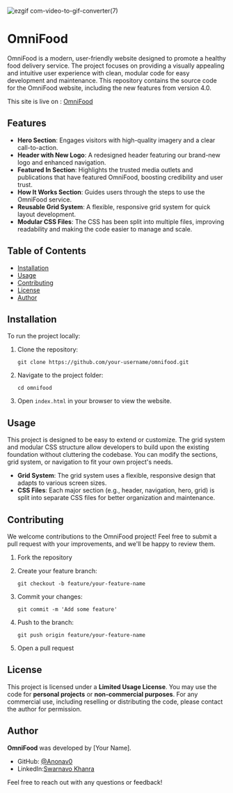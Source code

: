![ezgif com-video-to-gif-converter(7)](https://github.com/user-attachments/assets/9faba0fb-69f7-4938-972a-5820ad3c811e)

# OmniFood

OmniFood is a modern, user-friendly website designed to promote a healthy food delivery service. The project focuses on providing a visually appealing and intuitive user experience with clean, modular code for easy development and maintenance. This repository contains the source code for the OmniFood website, including the new features from version 4.0.

This site is live on : [OmniFood](https://htmlcss-godmode.github.io/omnifood-site/)

## Features

- **Hero Section**: Engages visitors with high-quality imagery and a clear call-to-action.
- **Header with New Logo**: A redesigned header featuring our brand-new logo and enhanced navigation.
- **Featured In Section**: Highlights the trusted media outlets and publications that have featured OmniFood, boosting credibility and user trust.
- **How It Works Section**: Guides users through the steps to use the OmniFood service.
- **Reusable Grid System**: A flexible, responsive grid system for quick layout development.
- **Modular CSS Files**: The CSS has been split into multiple files, improving readability and making the code easier to manage and scale.

## Table of Contents

- [Installation](#installation)
- [Usage](#usage)
- [Contributing](#contributing)
- [License](#license)
- [Author](#author)

## Installation

To run the project locally:

1.  Clone the repository:

    `git clone https://github.com/your-username/omnifood.git`

2.  Navigate to the project folder:

    `cd omnifood`

3.  Open `index.html` in your browser to view the website.

## Usage

This project is designed to be easy to extend or customize. The grid system and modular CSS structure allow developers to build upon the existing foundation without cluttering the codebase. You can modify the sections, grid system, or navigation to fit your own project's needs.

- **Grid System**: The grid system uses a flexible, responsive design that adapts to various screen sizes.
- **CSS Files**: Each major section (e.g., header, navigation, hero, grid) is split into separate CSS files for better organization and maintenance.

## Contributing

We welcome contributions to the OmniFood project! Feel free to submit a pull request with your improvements, and we'll be happy to review them.

1.  Fork the repository
2.  Create your feature branch:

    `git checkout -b feature/your-feature-name`

3.  Commit your changes:

    `git commit -m 'Add some feature'`

4.  Push to the branch:

    `git push origin feature/your-feature-name`

5.  Open a pull request

## License

This project is licensed under a **Limited Usage License**. You may use the code for **personal projects** or **non-commercial purposes**. For any commercial use, including reselling or distributing the code, please contact the author for permission.

## Author

**OmniFood** was developed by [Your Name].

- GitHub: [@Anonav0](https://github.com/Anonav0)
- LinkedIn:[Swarnavo Khanra](https://linkedin.com/in/swarnavo-khanra)

Feel free to reach out with any questions or feedback!
